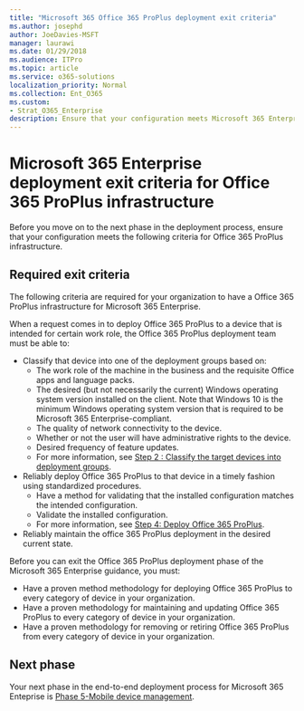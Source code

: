 ```yaml
---
title: "Microsoft 365 Office 365 ProPlus deployment exit criteria"
ms.author: josephd
author: JoeDavies-MSFT
manager: laurawi
ms.date: 01/29/2018
ms.audience: ITPro
ms.topic: article
ms.service: o365-solutions
localization_priority: Normal
ms.collection: Ent_O365
ms.custom:
- Strat_O365_Enterprise
description: Ensure that your configuration meets Microsoft 365 Enterprise criteria for Office 365 ProPlus infrastructure.
---
```


# Microsoft 365 Enterprise deployment exit criteria for Office 365 ProPlus infrastructure

Before you move on to the next phase in the deployment process, ensure that your configuration meets the following criteria for Office 365 ProPlus infrastructure.

## Required exit criteria

The following criteria are required for your organization to have a Office 365 ProPlus infrastructure for Microsoft 365 Enterprise.

When a request comes in to deploy Office 365 ProPlus to a device that is intended for certain work role, the Office 365 ProPlus deployment team must be able to:

- Classify that device into one of the deployment groups based on:
    - The work role of the machine in the business and the requisite Office apps and language packs.
    - The desired (but not necessarily the current) Windows operating system version installed on the client. Note that Windows 10 is the minimum Windows operating system version that is required to be Microsoft 365 Enterprise-compliant.
    - The quality of network connectivity to the device.
    - Whether or not the user will have administrative rights to the device.
    - Desired frequency of feature updates.
    - For more information, see [Step 2 : Classify the target devices into deployment groups](office365proplus-classify-target-devices-deployment-groups.md).
- Reliably deploy Office 365 ProPlus to that device in a timely fashion using standardized procedures.
    - Have a method for validating that the installed configuration matches the intended configuration.
    - Validate the installed configuration.
    - For more information, see [Step 4: Deploy Office 365 ProPlus](office365proplus-deploy-office365-proplus.md).
- Reliably maintain the office 365 ProPlus deployment in the desired current state.

Before you can exit the Office 365 ProPlus deployment phase of the Microsoft 365 Enterprise guidance, you must:

- Have a proven method methodology for deploying Office 365 ProPlus to every category of device in your organization.
- Have a proven methodology for maintaining and updating Office 365 ProPlus to every category of device in your organization.
- Have a proven methodology for removing or retiring Office 365 ProPlus from every category of device in your organization.

## Next phase 

Your next phase in the end-to-end deployment process for Microsoft 365 Enteprise is [Phase 5-Mobile device management](mobility-infrastructure.md).
